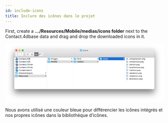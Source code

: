 ```yaml
---
id: include-icons
title: Inclure des icônes dans le projet
---
```

First, create a **.../Resources/Mobile/medias/icons folder** next to the Contact.4dbase data and drag and drop the downloaded icons in it.

![Mobile folder custom icons](assets/custom-icons/mobile-folder-custom-icons.png)

Nous avons utilisé une couleur bleue pour différencier les icônes intégrés et nos propres icônes dans la bibliothèque d’icônes.